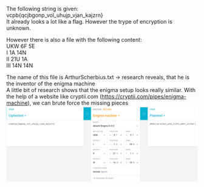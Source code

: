 The following string is given:  
vcpb{qcjbgonp_vol_uhujp_vjan_kajzrn}  
It already looks a lot like a flag. However the trype of encryption is unknown.  

However there is also a file with the following content:  
UKW	6F	5E  
I	1A	14N  
II	21U	1A  
III	14N	14N  

The name of this file is ArthurScherbius.txt -> research reveals, that he is the inventor of the enigma machine  
A little bit of research shows that the enigma setup looks really similar. With the help of a website like cryptii.com (https://cryptii.com/pipes/enigma-machine), we can brute force the missing pieces  
![enigma](/images/enigma.png?raw=true "enigma")  
